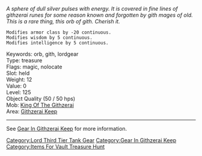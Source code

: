 *A sphere of dull silver pulses with energy. It is covered in fine lines
of githzerai runes for some reason known and forgotten by gith mages of
old. This is a rare thing, this orb of gith. Cherish it.*

`Modifies armor class by -20 continuous.`  
`Modifies wisdom by 5 continuous.`  
`Modifies intelligence by 5 continuous.`

Keywords: orb, gith, lordgear  
Type: treasure  
Flags: magic, nolocate  
Slot: held  
Weight: 12  
Value: 0  
Level: 125  
Object Quality (50 / 50 hps)  
Mob: [King Of The Githzerai](King_Of_The_Githzerai "wikilink")  
Area: [Githzerai Keep](:Category:Githzerai_Keep "wikilink")  

------------------------------------------------------------------------

See [Gear In Githzerai
Keep](:Category:Gear_In_Githzerai_Keep "wikilink") for more information.

[Category:Lord Third Tier Tank
Gear](Category:Lord_Third_Tier_Tank_Gear "wikilink") [Category:Gear In
Githzerai Keep](Category:Gear_In_Githzerai_Keep "wikilink")
[Category:Items For Vault Treasure
Hunt](Category:Items_For_Vault_Treasure_Hunt "wikilink")
